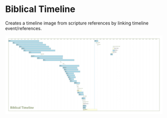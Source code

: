 # Biblical Timeline
Creates a timeline image from scripture references by linking timeline event/references.

![](https://github.com/porrey/Biblical-Timeline/blob/d15b8f9a0d58b59b145b9726b539ac440995730a/Images/Biblical%20Timeline.png)